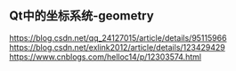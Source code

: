 ## Qt中的坐标系统-geometry
https://blog.csdn.net/qq_24127015/article/details/95115966
https://blog.csdn.net/exlink2012/article/details/123429429
https://www.cnblogs.com/helloc14/p/12303574.html